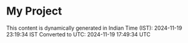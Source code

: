 # My Project

This content is dynamically generated in Indian Time (IST): 2024-11-19 23:19:34 IST
Converted to UTC: 2024-11-19 17:49:34 UTC
